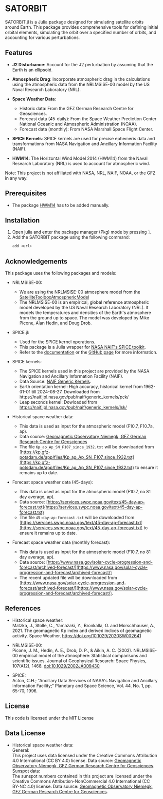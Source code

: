 # SATORBIT
SATORBIT.jl is a Julia package designed for simulating satellite orbits around Earth. This package provides comprehensive tools for defining initial orbital elements, simulating the orbit over a specified number of orbits, and accounting for various perturbations.

## Features
- **J2 Disturbance**: Account for the J2 perturbation by assuming that the Earth is an ellipsoid.
- **Atmospheric Drag**: Incorporate atmospheric drag in the calculations using the atmospheric data from the NRLMSISE-00 model by the US Naval Research Laboratory (NRL).
- **Space Weather Data**:
  - Historic data: From the GFZ German Research Centre for Geosciences.
  - Forecast data (45-daily): From the Space Weather Prediction Center National Oceanic and Atmospheric Administration (NOAA).
  - Forecast data (monthly): From NASA Marshall Space Flight Center.

- **SPICE Kernels**: SPICE kernels are used for precise ephemeris data and transformations from NASA Navigation and Ancillary Information Facility (NAIF).
- **HWM14**: The Horizontal Wind Model 2014 (HWM14) from the Naval Research Laboratory (NRL) is used to account for atmospheric wind.

Note: This project is not affiliated with NASA, NRL, NAIF, NOAA, or the GFZ in any way.

## Prerequisites
 - The package [HWM14](https://github.com/schuettem/HWM14) has to be added manually.

## Installation
1. Open julia and enter the package manager (Pkg) mode by pressing `]`.
2. Add the SATORBIT package using the following command:
   ```julia
   add <url>
   ```

## Acknowledgements
This package uses the following packages and models:
- NRLMSISE-00:
  - We are using the NRLMSISE-00 atmosphere model from the [SatelliteToolboxAtmosphericModel](https://juliaspace.github.io/SatelliteToolboxAtmosphericModels.jl/stable/man/nrlmsise00/)
   - The NRLMSISE-00 is an empirical, global reference atmospheric model developed by the US Naval Research Laboratory (NRL). It models the temperatures and densities of the Earth's atmosphere from the ground up to space. The model was developed by Mike Picone, Alan Hedin, and Doug Drob.

- SPICE.jl:
  - Used for the SPICE kernel operations.
  - This package is a Julia wrapper for [NASA NAIF's SPICE toolkit](https://naif.jpl.nasa.gov/naif/).
  - Refer to the [documentation](http://juliaastro.org/SPICE.jl/stable/) or the [GitHub page](https://github.com/JuliaAstro/SPICE.jl?tab=readme-ov-file) for more information.

- SPICE kernels:
  - The SPICE kernels used in this project are provided by the NASA Navigation and Ancillary Information Facility (NAIF).
  - Data Source: [NAIF Generic Kernels](https://naif.jpl.nasa.gov/naif/data_generic.html).
  - Earth orientation kernel: High accuracy, historical kernel from 1962-01-01 till 2024-08-27. Downloaded from https://naif.jpl.nasa.gov/pub/naif/generic_kernels/pck/
  - Leap seconds kernel: Dowloaded from https://naif.jpl.nasa.gov/pub/naif/generic_kernels/lsk/

- Historical space weather data:
  - This data is used as input for the atmospheric model (F10.7, F10.7a, ap).
  - Data source: [Geomagnetic Observatory Niemegk, GFZ German Research Centre for Geosciences](https://www.gfz-potsdam.de/)
  - The file `Kp_ap_Ap_SN_F107_since_1932.txt` will be downloaded from [https://kp.gfz-potsdam.de/app/files/Kp_ap_Ap_SN_F107_since_1932.txt](https://kp.gfz-potsdam.de/app/files/Kp_ap_Ap_SN_F107_since_1932.txt) to ensure it remains up to date.

- Forecast space weather data (45-days):
  - This data is used as input for the atmospheric model (F10.7, no 81 day average, ap).
  - Data source: [https://services.swpc.noaa.gov/text/45-day-ap-forecast.txt](https://services.swpc.noaa.gov/text/45-day-ap-forecast.txt)
  - The file `45-day-ap-forecast.txt` will be downloaded from [https://services.swpc.noaa.gov/text/45-day-ap-forecast.txt](https://services.swpc.noaa.gov/text/45-day-ap-forecast.txt) to ensure it remains up to date.

- Forecast space weather data (monthly forecast):
   - This data is used as input for the atmospheric model (F10.7, no 81 day average, ap).
   - Data source: [https://www.nasa.gov/solar-cycle-progression-and-forecast/archived-forecast/](https://www.nasa.gov/solar-cycle-progression-and-forecast/archived-forecast/)
   - The recent updated file will be downloaded from [https://www.nasa.gov/solar-cycle-progression-and-forecast/archived-forecast/](https://www.nasa.gov/solar-cycle-progression-and-forecast/archived-forecast/).

## References
- Historical space weather:<br>
  Matzka, J., Stolle, C., Yamazaki, Y., Bronkalla, O. and Morschhauser, A., 2021. The geomagnetic Kp index and derived indices of geomagnetic activity. Space Weather, https://doi.org/10.1029/2020SW002641

- NRLMSISE-00:<br>
  Picone, J. M., Hedin, A. E., Drob, D. P., & Aikin, A. C. (2002). NRLMSISE-00 empirical model of the atmosphere: Statistical comparisons and scientific issues. Journal of Geophysical Research: Space Physics, 107(A12), 1468. [doi:10.1029/2002JA009430](https://doi.org/10.1029/2002JA009430)

- SPICE:<br>
  Acton, C.H.; "Ancillary Data Services of NASA's Navigation and Ancillary Information Facility;" Planetary and Space Science, Vol. 44, No. 1, pp. 65-70, 1996.

## License
This code is licensed under the MIT License

## Data License
- Historical space weather data:<br>
  General:<br>
  This project uses data licensed under the Creative Commons Attribution 4.0 International (CC BY 4.0) license. Data source: [Geomagnetic Observatory Niemegk, GFZ German Research Centre for Geosciences](https://www.gfz-potsdam.de/). <br>
  Sunspot data:<br>
  The sunspot numbers contained in this project are licensed under the Creative Commons Attribution-NonCommercial 4.0 International (CC BY-NC 4.0) license. Data source: [Geomagnetic Observatory Niemegk, GFZ German Research Centre for Geosciences](https://www.gfz-potsdam.de/).


